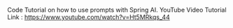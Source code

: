 Code Tutorial on how to use prompts with Spring AI. 
YouTube Video Tutorial Link : https://www.youtube.com/watch?v=Ht5MRkqs_44

